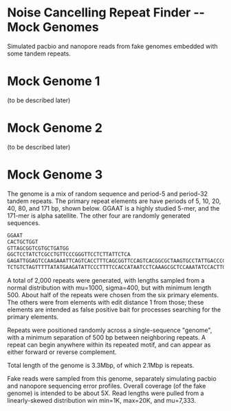# Noise Cancelling Repeat Finder -- Mock Genomes

Simulated pacbio and nanopore reads from fake genomes embedded with some tandem
repeats.

# Mock Genome 1

(to be described later)

# Mock Genome 2

(to be described later)

# Mock Genome 3

The genome is a mix of random sequence and period-5 and period-32 tandem
repeats. The primary repeat elements are have periods of 5, 10, 20, 40, 80,
and 171 bp, shown below. GGAAT is a highly studied 5-mer, and the 171-mer is
alpha satellite. The other four are randomly generated sequences.

```bash  
GGAAT
CACTGCTGGT
GTTAGCGGTCGTGCTGATGG
GGCTCCTATCTCGCCTGTTCCCGGGTTCCTCTTATTCTCA
GAGATTGGAGTCCAAGAAATTCAGTCACCTTTCAGCGGTTCCAGTCACGGCGCTAAGTGCCTATTGACCCGCTACTGTTT
TCTGTCTAGTTTTTATATGAAGATATTCCCTTTTCCACCATAATCCTCAAAGCGCTCCAAATATCCACTTGCAGATTCTACAAAAAGAGTGTTTCCAAACTGCTCTATCAAAAGAAATGTTCAACTCTGTGAGTTGAATACACACATCACAAAGAAGTTTCTGAGAATGCT
```  

A total of 2,000 repeats were generated, with lengths sampled from a normal
distribution with mu=1000, sigma=400, but with minimum length 500.  About half
of the repeats were chosen from the six primary elements. The others were
from elements with edit distance 1 from those; these elements are intended as
false positive bait for processes searching for the primary elements.

Repeats were positioned randomly across a single-sequence "genome", with a
minimum separation of 500 bp between neighboring repeats. A repeat can begin
anywhere within its repeated motif, and can appear as either forward or
reverse complement.

Total length of the genome is 3.3Mbp, of which 2.1Mbp is repeats.

Fake reads were sampled from this genome, separately simulating pacbio and
nanopore sequencing error profiles. Overall coverage (of the fake genome) is
intended to be about 5X. Read lengths were pulled from a linearly-skewed
distribution win min=1K, max=20K, and mu=7,333.
